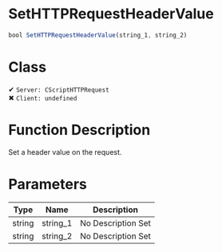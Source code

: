 # SetHTTPRequestHeaderValue
```js	
bool SetHTTPRequestHeaderValue(string_1, string_2)
```
# Class
✔ `Server: CScriptHTTPRequest`  
✖ `Client: undefined`  

# Function Description
Set a header value on the request.
# Parameters
Type|Name|Description
--|--|--
string|string_1|No Description Set
string|string_2|No Description Set
